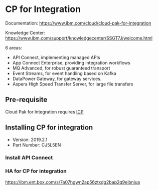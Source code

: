 # CP for Integration

Documentation: https://www.ibm.com/cloud/cloud-pak-for-integration

Knowledge Center: https://www.ibm.com/support/knowledgecenter/SSGT7J/welcome.html

6 areas:

* API Connect, implementing managed APIs
* App Connect Enterprise, providing integration workflows
* MQ Advanced, for robust guaranteed transport
* Event Streams, for event handling based on Kafka
* DataPower Gateway, for gateway services.
* Aspera High Speed Transfer Server, for large file transfers

## Pre-requisite

Cloud Pak for Integration requires [ICP](ICP.md)

## Installing CP for integration

* Version: 2019.2.1
* Part Number: CJ5L5EN

### Install API Connect

### HA for CP for integration

https://ibm.ent.box.com/s/7a07hgwn2ap56ztxdg2bap2q9eibniua
